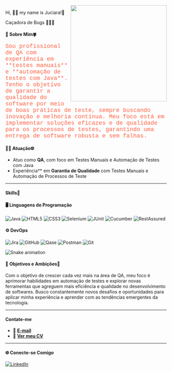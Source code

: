 
<img align="right" src="https://github.com/user-attachments/assets/eb21535f-c029-4fbc-ba5c-754d2e026845" width="300" height="300">


Hi, 🙋‍♀️ my name is Juciara!💚
  
  Caçadora de Bugs 🕵️‍♀️🐞



#### 💼 Sobre Mim🍀


<p style="color: #FF6347; font-family: 'Courier New', monospace; font-size: 18px;">Sou profissional de QA com experiência em **testes manuais** e **automação de testes com Java**. Tenho o objetivo de garantir a qualidade do software por meio de boas práticas de teste, sempre buscando inovação e melhoria contínua. Meu foco está em implementar soluções eficazes e de qualidade para os processos de testes, garantindo uma entrega de software robusta e sem falhas.</p>

#### 👩‍💻 Atuação🌐

- Atuo como **QA**, com foco em Testes Manuais e Automação de Testes com Java
- Experiência** em **Garantia de Qualidade** com Testes Manuais e Automação de Processos de Teste


---
#### Skills🚀
#### 🖥️ Linguagens de Programação 

<div align="left">
  <img align="center" alt="Java" src="https://img.shields.io/badge/Java-ED8B00?style=for-the-badge&logo=openjdk&logoColor=white" />
  <img align="center" alt="HTML5" src="https://img.shields.io/badge/HTML-239120?style=for-the-badge&logo=html5&logoColor=white" />
  <img align="center" alt="CSS3" src="https://img.shields.io/badge/CSS-239120?style=for-the-badge&logo=css3&logoColor=white" />
  <img align="center" alt="Selenium" src="https://img.shields.io/badge/Selenium-43B02A?style=for-the-badge&logo=selenium&logoColor=white" />
  <img align="center" alt="JUnit" src="https://img.shields.io/badge/JUnit-25A162?style=for-the-badge&logo=junit&logoColor=white" />
  <img align="center" alt="Cucumber" src="https://img.shields.io/badge/Cucumber-23B574?style=for-the-badge&logo=cucumber&logoColor=white" />
  <img align="center" alt="RestAssured" src="https://img.shields.io/badge/RestAssured-3A5A40?style=for-the-badge&logo=rest&logoColor=white" />
</div>

#### ⚙️ DevOps 

<div align="left">
  <img align="center" alt="Jira" src="https://img.shields.io/badge/Jira-0052CC?style=for-the-badge&logo=jira&logoColor=white" />
  <img align="center" alt="GitHub" src="https://img.shields.io/badge/GitHub-181717?style=for-the-badge&logo=github&logoColor=white" />
  <img align="center" alt="Qase" src="https://img.shields.io/badge/Qase-FF6633?style=for-the-badge&logo=qase&logoColor=white" />
  <img align="center" alt="Postman" src="https://img.shields.io/badge/Postman-FF6C37?style=for-the-badge&logo=postman&logoColor=white" />
  <img align="center" alt="Git" src="https://img.shields.io/badge/Git-F1502F?style=for-the-badge&logo=git&logoColor=white" />
</div>

![Snake animation](https://github.com/LuigiGF/LuigiGF/blob/output/github-contribution-grid-snake.svg)


#### 🌱 Objetivos e Ambições🚀

Com o objetivo de crescer cada vez mais na área de QA, meu foco é aprimorar habilidades em automação de testes e explorar novas ferramentas que agreguem mais eficiência e qualidade no desenvolvimento de softwares. Busco constantemente novos desafios e oportunidades para aplicar minha experiência e aprender com as tendências emergentes da tecnologia.

---

#### Contate-me

- 📧 [**E-mail**](mailto:juciarae.c@gmail.com)
- 📄 [**Ver meu CV**](https://github.com/juciiara/juciiara/blob/main/JUCIARA%20E.pdf)

---

#### 🌐 Conecte-se Comigo

[![LinkedIn](https://img.shields.io/badge/LinkedIn-0A66C2?style=for-the-badge&logo=linkedin&logoColor=white)](https://www.linkedin.com/in/juciara-e-c/)







    
  
